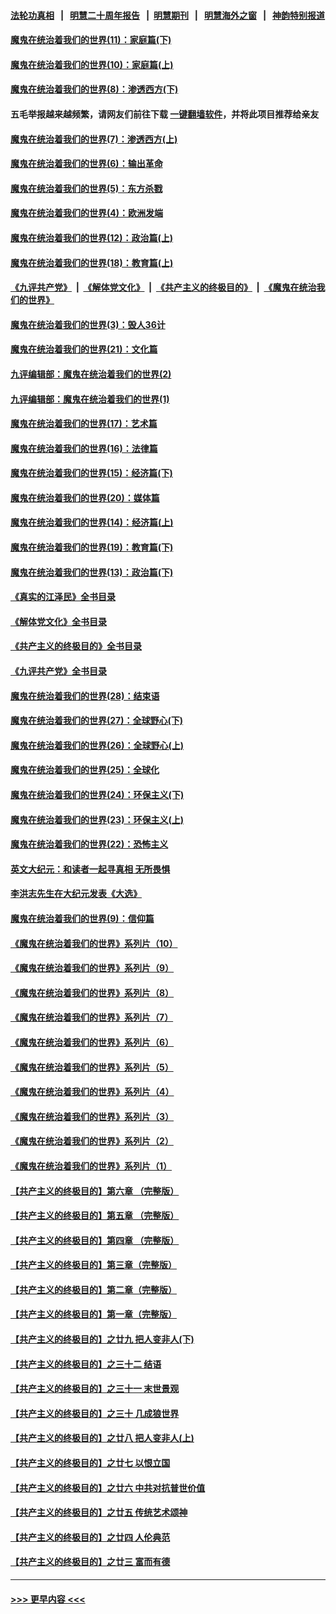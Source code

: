 #### [法轮功真相](https://github.com/gfw-breaker/truth/blob/master/README.md?t=0) &nbsp;&nbsp;|&nbsp;&nbsp; [明慧二十周年报告](https://github.com/gfw-breaker/mh-reports/blob/master/README.md?t=0) &nbsp;&nbsp;|&nbsp;&nbsp;[明慧期刊](https://github.com/gfw-breaker/mh-qikan) &nbsp;&nbsp;|&nbsp;&nbsp; [明慧海外之窗](https://github.com/gfw-breaker/mh-news/blob/master/README.md?t=0) &nbsp;&nbsp;|&nbsp;&nbsp; [神韵特别报道](https://github.com/gfw-breaker/mh-news/blob/master/shenyun.md?t=0)
#### [魔鬼在统治着我们的世界(11)：家庭篇(下)](../pages/nsc422/n10440961.md?t=11221901) 
#### [魔鬼在统治着我们的世界(10)：家庭篇(上)](../pages/nsc422/n10435448.md?t=11221901) 
#### [魔鬼在统治着我们的世界(8)：渗透西方(下)](../pages/nsc422/n10429603.md?t=11221901) 
#### 五毛举报越来越频繁，请网友们前往下载 [一键翻墙软件](https://github.com/gfw-breaker/ssr-accounts)，并将此项目推荐给亲友
#### [魔鬼在统治着我们的世界(7)：渗透西方(上)](../pages/nsc422/n10426013.md?t=11221901) 
#### [魔鬼在统治着我们的世界(6)：输出革命](../pages/nsc422/n10421536.md?t=11221901) 
#### [魔鬼在统治着我们的世界(5)：东方杀戮](../pages/nsc422/n10417707.md?t=11221901) 
#### [魔鬼在统治着我们的世界(4)：欧洲发端](../pages/nsc422/n10414890.md?t=11221901) 
#### [魔鬼在统治着我们的世界(12)：政治篇(上)](../pages/nsc422/n10444576.md?t=11221901) 
#### [魔鬼在统治着我们的世界(18)：教育篇(上)](../pages/nsc422/n10526970.md?t=11221901) 
#### [《九评共产党》](https://github.com/begood0513/9ping.md/blob/master/README.md) &nbsp;|&nbsp; [《解体党文化》](../../../../jtdwh.md/blob/master/README.md)  &nbsp;|&nbsp; [《共产主义的终极目的》](../../../../gczydzjmd.md/blob/master/README.md) &nbsp;|&nbsp; [《魔鬼在统治我们的世界》](../../../../mgztzwmdsj.md/blob/master/README.md) 
#### [魔鬼在统治着我们的世界(3)：毁人36计](../pages/nsc422/n10411583.md?t=11221901) 
#### [魔鬼在统治着我们的世界(21)：文化篇](../pages/nsc422/n10597706.md?t=11221901) 
#### [九评编辑部：魔鬼在统治着我们的世界(2)](../pages/nsc422/n10410036.md?t=11221901) 
#### [九评编辑部：魔鬼在统治着我们的世界(1)](../pages/nsc422/n10406825.md?t=11221901) 
#### [魔鬼在统治着我们的世界(17)：艺术篇](../pages/nsc422/n10499093.md?t=11221901) 
#### [魔鬼在统治着我们的世界(16)：法律篇](../pages/nsc422/n10485969.md?t=11221901) 
#### [魔鬼在统治着我们的世界(15)：经济篇(下)](../pages/nsc422/n10469975.md?t=11221901) 
#### [魔鬼在统治着我们的世界(20)：媒体篇](../pages/nsc422/n10586579.md?t=11221901) 
#### [魔鬼在统治着我们的世界(14)：经济篇(上)](../pages/nsc422/n10457370.md?t=11221901) 
#### [魔鬼在统治着我们的世界(19)：教育篇(下)](../pages/nsc422/n10564808.md?t=11221901) 
#### [魔鬼在统治着我们的世界(13)：政治篇(下)](../pages/nsc422/n10448270.md?t=11221901) 
#### [《真实的江泽民》全书目录](../pages/nsc422/n13721399.md?t=11221901) 
#### [《解体党文化》全书目录](../pages/nsc422/n13721157.md?t=11221901) 
#### [《共产主义的终极目的》全书目录](../pages/nsc422/n13721048.md?t=11221901) 
#### [《九评共产党》全书目录](../pages/nsc422/n13708085.md?t=11221901) 
#### [魔鬼在统治着我们的世界(28)：结束语](../pages/nsc422/n10936246.md?t=11221901) 
#### [魔鬼在统治着我们的世界(27)：全球野心(下)](../pages/nsc422/n10928319.md?t=11221901) 
#### [魔鬼在统治着我们的世界(26)：全球野心(上)](../pages/nsc422/n10900318.md?t=11221901) 
#### [魔鬼在统治着我们的世界(25)：全球化](../pages/nsc422/n10788205.md?t=11221901) 
#### [魔鬼在统治着我们的世界(24)：环保主义(下)](../pages/nsc422/n10695307.md?t=11221901) 
#### [魔鬼在统治着我们的世界(23)：环保主义(上)](../pages/nsc422/n10688613.md?t=11221901) 
#### [魔鬼在统治着我们的世界(22)：恐怖主义](../pages/nsc422/n10614727.md?t=11221901) 
#### [英文大纪元：和读者一起寻真相 无所畏惧](../pages/nsc422/n12542027.md?t=11221901) 
#### [李洪志先生在大纪元发表《大选》](../pages/nsc422/n12534746.md?t=11221901) 
#### [魔鬼在统治着我们的世界(9)：信仰篇](../pages/nsc422/n10432159.md?t=11221901) 
#### [《魔鬼在统治着我们的世界》系列片（10）](../pages/nsc422/n12292670.md?t=11221901) 
#### [《魔鬼在统治着我们的世界》系列片（9）](../pages/nsc422/n12290859.md?t=11221901) 
#### [《魔鬼在统治着我们的世界》系列片（8）](../pages/nsc422/n12287445.md?t=11221901) 
#### [《魔鬼在统治着我们的世界》系列片（7）](../pages/nsc422/n12283425.md?t=11221901) 
#### [《魔鬼在统治着我们的世界》系列片（6）](../pages/nsc422/n12282314.md?t=11221901) 
#### [《魔鬼在统治着我们的世界》系列片（5）](../pages/nsc422/n12281419.md?t=11221901) 
#### [《魔鬼在统治着我们的世界》系列片（4）](../pages/nsc422/n12274024.md?t=11221901) 
#### [《魔鬼在统治着我们的世界》系列片（3）](../pages/nsc422/n12271322.md?t=11221901) 
#### [《魔鬼在统治着我们的世界》系列片（2）](../pages/nsc422/n12269049.md?t=11221901) 
#### [《魔鬼在统治着我们的世界》系列片（1）](../pages/nsc422/n12267575.md?t=11221901) 
#### [【共产主义的终极目的】第六章 （完整版）](../pages/nsc422/n11428913.md?t=11221901) 
#### [【共产主义的终极目的】第五章 （完整版）](../pages/nsc422/n11428912.md?t=11221901) 
#### [【共产主义的终极目的】第四章 （完整版）](../pages/nsc422/n11428907.md?t=11221901) 
#### [【共产主义的终极目的】第三章（完整版）](../pages/nsc422/n11428848.md?t=11221901) 
#### [【共产主义的终极目的】第二章（完整版）](../pages/nsc422/n11428831.md?t=11221901) 
#### [【共产主义的终极目的】第一章（完整版）](../pages/nsc422/n11417651.md?t=11221901) 
#### [【共产主义的终极目的】之廿九 把人变非人(下)](../pages/nsc422/n11344140.md?t=11221901) 
#### [【共产主义的终极目的】之三十二 结语](../pages/nsc422/n11360535.md?t=11221901) 
#### [【共产主义的终极目的】之三十一 末世景观](../pages/nsc422/n11351129.md?t=11221901) 
#### [【共产主义的终极目的】之三十 几成狼世界](../pages/nsc422/n11348280.md?t=11221901) 
#### [【共产主义的终极目的】之廿八 把人变非人(上)](../pages/nsc422/n11340492.md?t=11221901) 
#### [【共产主义的终极目的】之廿七 以恨立国](../pages/nsc422/n11336944.md?t=11221901) 
#### [【共产主义的终极目的】之廿六 中共对抗普世价值](../pages/nsc422/n11324785.md?t=11221901) 
#### [【共产主义的终极目的】之廿五 传统艺术颂神](../pages/nsc422/n11296396.md?t=11221901) 
#### [【共产主义的终极目的】之廿四 人伦典范](../pages/nsc422/n11296397.md?t=11221901) 
#### [【共产主义的终极目的】之廿三 富而有德](../pages/nsc422/n11283598.md?t=11221901) 

----
#### [ >>> 更早内容 <<< ](../indexes/nsc422-earlier.md)
